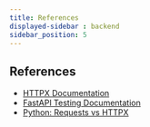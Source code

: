 ```yaml
---
title: References
displayed-sidebar : backend
sidebar_position: 5
---
```

## **References**
- [HTTPX Documentation](https://www.python-httpx.org/)
- [FastAPI Testing Documentation](https://fastapi.tiangolo.com/tutorial/testing/)
- [Python: Requests vs HTTPX](https://python.plainenglish.io/python-requests-vs-httpx-db36b1c6be56)

